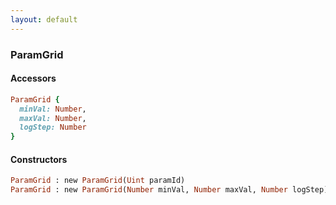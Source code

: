 ```yaml
---
layout: default
---
```


###  ParamGrid

####  Accessors
``` ruby
ParamGrid {
  minVal: Number,
  maxVal: Number,
  logStep: Number
}
```

<a name="constructors"></a>

####  Constructors
``` ruby
ParamGrid : new ParamGrid(Uint paramId)
ParamGrid : new ParamGrid(Number minVal, Number maxVal, Number logStep)
```